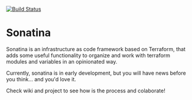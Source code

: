 [![Build Status](https://travis-ci.org/arodriguezdlc/sonatina.svg?branch=master)](https://travis-ci.org/arodriguezdlc/sonatina)

# Sonatina

Sonatina is an infrastructure as code framework based on Terraform, that adds some useful functionality to organize and work with terraform modules and variables in an opinionated way.

Currently, sonatina is in early development, but you will have news before you think... and you'd love it.

Check wiki and project to see how is the process and colaborate!
